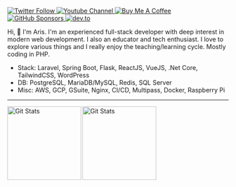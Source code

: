 <p>
  <a href="https://twitter.com/riipandi" target="_blank" rel="noopener noreferrer">
    <img alt="Twitter Follow" src="https://img.shields.io/twitter/follow/riipandi?style=for-the-badge&logo=twitter&logoColor=white">
  </a>
  <a href="https://www.youtube.com/channel/UCwNN8WeUgXzqaSEjPNLuLmw" target="_blank" rel="noopener noreferrer">
    <img alt="Youtube Channel" src="https://img.shields.io/badge/-YouTube-red?&style=for-the-badge&logo=youtube&logoColor=white">
  </a>
  <a href="https://karyakarsa.com/aris" title="Buy Me A Coffee" target="_blank" rel="noopener noreferrer">
    <img src="https://img.shields.io/badge/buy%20me%20a%20coffee-donate-yellow.svg?style=for-the-badge" alt="Buy Me A Coffee" />
  </a>
  <a href="https://github.com/sponsors/riipandi" target="_blank" rel="noopener noreferrer">
    <img alt="GitHub Sponsors" src="https://img.shields.io/static/v1?label=Sponsor&message=%E2%9D%A4&logo=GitHub&style=for-the-badge">
  </a>
  <a href="https://dev.to/aris" target="_blank" rel="noopener noreferrer">
    <img alt="dev.to" src="https://img.shields.io/badge/DEV.TO-%230A0A0A.svg?&style=for-the-badge&logo=dev-dot-to&logoColor=white">
  </a>
</p>

Hi, 👋  I'm Aris. I'm an experienced full-stack developer with deep interest in modern web development.
I also an educator and tech enthusiast. I love to explore various things and I really enjoy the teaching/learning cycle.
Mostly coding in PHP.

* Stack: Laravel, Spring Boot, Flask, ReactJS, VueJS, .Net Core, TailwindCSS, WordPress
* DB: PostgreSQL, MariaDB/MySQL, Redis, SQL Server
* Misc: AWS, GCP, GSuite, Nginx, CI/CD, Multipass, Docker, Raspberry Pi

---

<img alt="Git Stats" src="https://github-readme-stats.vercel.app/api/top-langs/?username=riipandi&layout=compact&theme=radical" align="left" height="168" />
<img alt="Git Stats" src="https://github-readme-stats.vercel.app/api?username=riipandi&show_icons=true&theme=radical&include_all_commits=true&count_private=true" align="left" height="168" />

<!--
### Hi there 👋

**riipandi/riipandi** is a ✨ _special_ ✨ repository because its `README.md` (this file) appears on your GitHub profile.

Here are some ideas to get you started:

- 🔭 I’m currently working on ...
- 🌱 I’m currently learning ...
- 👯 I’m looking to collaborate on ...
- 🤔 I’m looking for help with ...
- 💬 Ask me about ...
- 📫 How to reach me: ...
- 😄 Pronouns: ...
- ⚡ Fun fact: ...
-->
